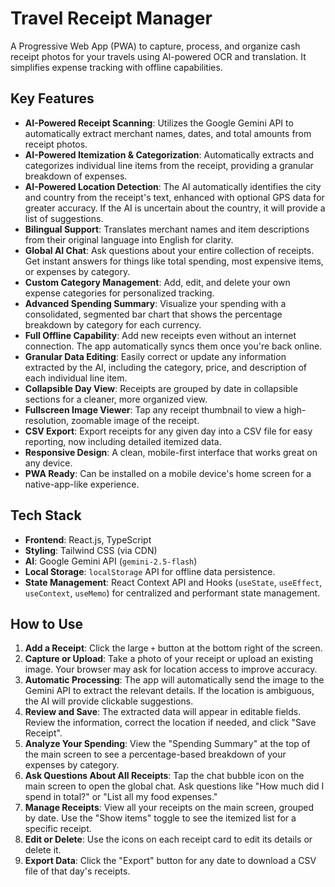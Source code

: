 # Travel Receipt Manager

A Progressive Web App (PWA) to capture, process, and organize cash receipt photos for your travels using AI-powered OCR and translation. It simplifies expense tracking with offline capabilities.

## Key Features

- **AI-Powered Receipt Scanning**: Utilizes the Google Gemini API to automatically extract merchant names, dates, and total amounts from receipt photos.
- **AI-Powered Itemization & Categorization**: Automatically extracts and categorizes individual line items from the receipt, providing a granular breakdown of expenses.
- **AI-Powered Location Detection**: The AI automatically identifies the city and country from the receipt's text, enhanced with optional GPS data for greater accuracy. If the AI is uncertain about the country, it will provide a list of suggestions.
- **Bilingual Support**: Translates merchant names and item descriptions from their original language into English for clarity.
- **Global AI Chat**: Ask questions about your entire collection of receipts. Get instant answers for things like total spending, most expensive items, or expenses by category.
- **Custom Category Management**: Add, edit, and delete your own expense categories for personalized tracking.
- **Advanced Spending Summary**: Visualize your spending with a consolidated, segmented bar chart that shows the percentage breakdown by category for each currency.
- **Full Offline Capability**: Add new receipts even without an internet connection. The app automatically syncs them once you're back online.
- **Granular Data Editing**: Easily correct or update any information extracted by the AI, including the category, price, and description of each individual line item.
- **Collapsible Day View**: Receipts are grouped by date in collapsible sections for a cleaner, more organized view.
- **Fullscreen Image Viewer**: Tap any receipt thumbnail to view a high-resolution, zoomable image of the receipt.
- **CSV Export**: Export receipts for any given day into a CSV file for easy reporting, now including detailed itemized data.
- **Responsive Design**: A clean, mobile-first interface that works great on any device.
- **PWA Ready**: Can be installed on a mobile device's home screen for a native-app-like experience.

## Tech Stack

- **Frontend**: React.js, TypeScript
- **Styling**: Tailwind CSS (via CDN)
- **AI**: Google Gemini API (`gemini-2.5-flash`)
- **Local Storage**: `localStorage` API for offline data persistence.
- **State Management**: React Context API and Hooks (`useState`, `useEffect`, `useContext`, `useMemo`) for centralized and performant state management.

## How to Use

1.  **Add a Receipt**: Click the large `+` button at the bottom right of the screen.
2.  **Capture or Upload**: Take a photo of your receipt or upload an existing image. Your browser may ask for location access to improve accuracy.
3.  **Automatic Processing**: The app will automatically send the image to the Gemini API to extract the relevant details. If the location is ambiguous, the AI will provide clickable suggestions.
4.  **Review and Save**: The extracted data will appear in editable fields. Review the information, correct the location if needed, and click "Save Receipt".
5.  **Analyze Your Spending**: View the "Spending Summary" at the top of the main screen to see a percentage-based breakdown of your expenses by category.
6.  **Ask Questions About All Receipts**: Tap the chat bubble icon on the main screen to open the global chat. Ask questions like "How much did I spend in total?" or "List all my food expenses."
7.  **Manage Receipts**: View all your receipts on the main screen, grouped by date. Use the "Show items" toggle to see the itemized list for a specific receipt.
8.  **Edit or Delete**: Use the icons on each receipt card to edit its details or delete it.
9.  **Export Data**: Click the "Export" button for any date to download a CSV file of that day's receipts.